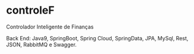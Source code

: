 # controleF

Controlador Inteligente de Finanças

Back End: Java9, SpringBoot, Spring Cloud, SpringData, JPA, MySql, Rest, JSON, RabbitMQ e Swagger.
